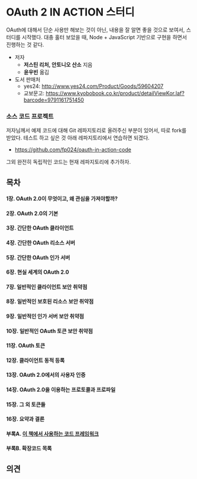 # OAuth 2 IN ACTION 스터디

OAuth에 대해서 단순 사용만 해보는 것이 아닌, 내용을 잘 알면 좋을 것으로 보여서, 스터디를 시작했다. 대충 훌터 보았을 때, Node + JavaScript 기반으로 구현을 하면서 진행하는 것 같다.



* 저자
  * **저스틴 리처, 안토니오 산소** 지음
  * **윤우빈** 옮김
* 도서 판매처
  * yes24: http://www.yes24.com/Product/Goods/59604207
  * 교보문고: https://www.kyobobook.co.kr/product/detailViewKor.laf?barcode=9791161751450



### 소스 코드 프로젝트

저자님께서 예제 코드에 대해 Git 레파지토리로 올려주신 부분이 있어서, 따로 fork를 받았다.  테스트 하고 싶은 것 아래 레파지토리에서 연습하면 되겠다.

* https://github.com/fp024/oauth-in-action-code

그외 완전히 독립적인 코드는 현재 레파지토리에 추가하자.





## 목차

#### 1장. OAuth 2.0이 무엇이고, 왜 관심을 가져야할까?

#### 2장. OAuth 2.0의 기본

#### 3장. 간단한 OAuth 클라이언트

#### 4장. 간단한 OAuth 리소스 서버

#### 5장. 간단한 OAuth 인가 서버

#### 6장. 현실 세계의 OAuth 2.0

#### 7장. 일반적인 클라이언트 보안 취약점

#### 8장. 일반적인 보호된 리소스 보안 취약점

#### 9장. 일반적인 인가 서버 보안 취약점

#### 10장. 일반적인 OAuth 토큰 보안 취약점

#### 11장. OAuth 토큰

#### 12장. 클라이언트 동적 등록

#### 13장. OAuth 2.0에서의 사용자 인증

#### 14장. OAuth 2.0을 이용하는 프로토콜과 프로파일

#### 15장. 그 외 토큰들

#### 16장. 요약과 결론



#### 부록A. [이 책에서 사용하는 코드 프레임워크](Appendix_A)

#### 부록B. 확장코드 목록





## 의견